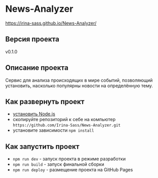 # News-Analyzer
https://irina-sass.github.io/News-Analyzer/
## Версия проекта
v0.1.0
## Описание проекта
Сервис для анализа происходящих в мире событий, позволяющий установить, насколько популярны новости на определённую тему.
## Как развернуть проект
* [установить Node.js](https://nodejs.org/en/download/) 
* скопируйте репозиторий к себе на компьютер 
`https://github.com/Irina-Sass/News-Analyzer.git`
* установите зависимости 
`npm install`
## Как запустить проект
* `npm run dev` - запуск проекта в режиме разработки
* `npm run build` - запуск финальной сборки
* `npm run deploy` - размещение проекта на GitHub Pages